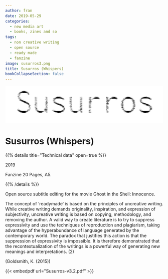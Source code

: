 ```yaml
---
author: fran
date: 2019-05-29
categories:
  - new media art
  - books, zines and so
tags:
  - non creative writing
  - open source
  - ready made
  - fanzine 
image: susurros3.png
title: Susurros (Whispers)
bookCollapseSection: false
---
```


![susurros3.png](susurros3.png)

# Susurros (Whispers)

{{% details title="Technical data" open=true %}}

2019

Fanzine
20 Pages, A5.

{{% /details %}}

Open source subtitle editing for the movie Ghost in the Shell: Innocence.

The concept of ‘readymade’ is based on the principles of uncreative writing. While creative writing demands originality,
inspiration, and expression of subjectivity, uncreative writing is based on copying, methodology, and removing the
author. A valid way to create literature is to try to suppress expressivity and use the techniques of reproduction and
plagiarism, taking advantage of the hyperabundance of language generated by the contemporary world. The paradox that
justifies this action is that the suppression of expressivity is impossible. It is therefore demonstrated that the
recontextualization of the writings is a powerful way of generating new meanings and interpretations. (2)


(Goldsmith, K. (2015))

{{< embedpdf url="Susurros-v3.2.pdf" >}}